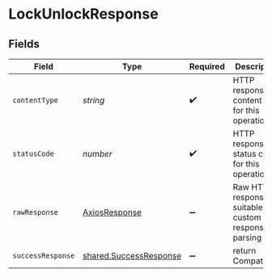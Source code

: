 # LockUnlockResponse


## Fields

| Field                                                                   | Type                                                                    | Required                                                                | Description                                                             |
| ----------------------------------------------------------------------- | ----------------------------------------------------------------------- | ----------------------------------------------------------------------- | ----------------------------------------------------------------------- |
| `contentType`                                                           | *string*                                                                | :heavy_check_mark:                                                      | HTTP response content type for this operation                           |
| `statusCode`                                                            | *number*                                                                | :heavy_check_mark:                                                      | HTTP response status code for this operation                            |
| `rawResponse`                                                           | [AxiosResponse](https://axios-http.com/docs/res_schema)                 | :heavy_minus_sign:                                                      | Raw HTTP response; suitable for custom response parsing                 |
| `successResponse`                                                       | [shared.SuccessResponse](../../../sdk/models/shared/successresponse.md) | :heavy_minus_sign:                                                      | return Compatibility                                                    |
